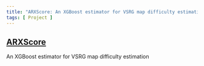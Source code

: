 ```yaml
---
title: "ARXScore: An XGBoost estimator for VSRG map difficulty estimation"
tags: [ Project ]
---
```


## [ARXScore](https://github.com/Eve-ning/ARXScore)

<div class="icon-badge" data-name="Python"></div>
<div class="icon-badge" data-name="osu!"></div>
An XGBoost estimator for VSRG map difficulty estimation
